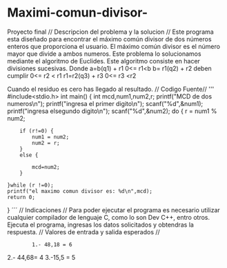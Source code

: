 # Maximi-comun-divisor-
Proyecto final 
// Descripcion del problema y la solucion //
Este programa esta diseñado para encontrar el máximo común divisor de dos números enteros que proporciona el usuario.
El máximo común divisor es el número mayor que divide a ambos numeros.
Este problema lo solucionamos mediante el algoritmo de Euclides.
Este algoritmo consiste en hacer divisiones sucesivas.
Donde a=b(q1) + r1                                  0<= r1<b
            b= r1(q2) + r2   deben cumplir          0<= r2 < r1
            r1=r2(q3) + r3                          0<= r3 <r2

Cuando el residuo es cero has llegado al resultado.
// Codigo Fuente//
'''
#include<stdio.h>
int main() {
	int mcd,num1,num2,r;
	printf("MCD de dos numeros\n");
	printf("ingresa el primer digito\n");
	scanf("%d",&num1);
	printf("ingresa elsegundo digito\n");
	scanf("%d",&num2);
	do {
		r = num1 % num2;
		
		if (r!=0) {
			num1 = num2;
			num2 = r;
		}
		else {
			
			mcd=num2;
		}
		
	}while (r !=0);
	printf("el maximo comun divisor es: %d\n",mcd);
	return 0;
}
´´´
// Indicaciones //
Para poder ejecutar el programa es necesario utilizar cualquier compilador de lenguaje C, como lo son Dev C++, entro otros. 
Ejecuta el programa, ingresas los datos solicitados y obtendras la respuesta.
// Valores de entrada y salida esperados //

            1.- 48,18 = 6
2.- 44,68= 4
3.-15,5 = 5
